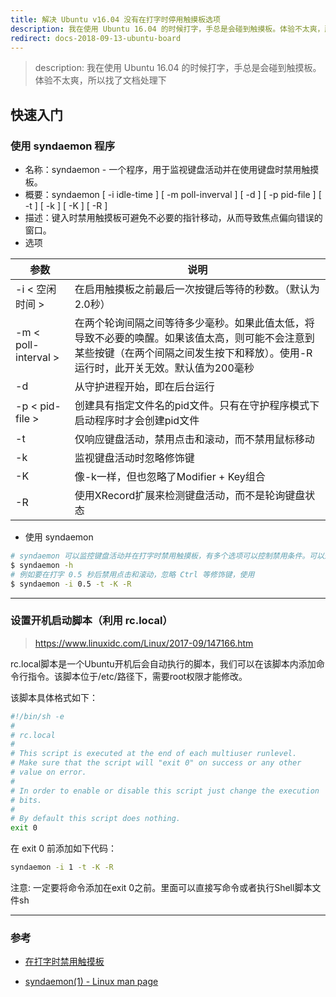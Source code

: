 ```yaml
---
title: 解决 Ubuntu v16.04 没有在打字时停用触摸板选项
description: 我在使用 Ubuntu 16.04 的时候打字，手总是会碰到触摸板。体验不太爽，所以找了文档处理下
redirect: docs-2018-09-13-ubuntu-board
---
```


> description: 我在使用 Ubuntu 16.04 的时候打字，手总是会碰到触摸板。体验不太爽，所以找了文档处理下

## 快速入门

### 使用 syndaemon 程序

- 名称：syndaemon - 一个程序，用于监视键盘活动并在使用键盘时禁用触摸板。
- 概要：syndaemon [ -i idle-time ] [ -m poll-inverval ] [ -d ] [ -p pid-file ] [ -t ] [ -k ] [ -K ] [ -R ]
- 描述：键入时禁用触摸板可避免不必要的指针移动，从而导致焦点偏向错误的窗口。
- 选项

| 参数 | 说明 |
|-|-|
| -i < 空闲时间 > | 在启用触摸板之前最后一次按键后等待的秒数。（默认为2.0秒）  |
| -m < poll-interval > | 在两个轮询间隔之间等待多少毫秒。如果此值太低，将导致不必要的唤醒。如果该值太高，则可能不会注意到某些按键（在两个间隔之间发生按下和释放）。使用-R运行时，此开关无效。默认值为200毫秒 |
| -d | 从守护进程开始，即在后台运行 |
| -p < pid-file > | 创建具有指定文件名的pid文件。只有在守护程序模式下启动程序时才会创建pid文件 |
| -t | 仅响应键盘活动，禁用点击和滚动，而不禁用鼠标移动 |
| -k | 监视键盘活动时忽略修饰键 |
| -K | 像-k一样，但也忽略了Modifier + Key组合 |
| -R | 使用XRecord扩展来检测键盘活动，而不是轮询键盘状态 |

- 使用 syndaemon

``` bash
# syndaemon 可以监控键盘活动并在打字时禁用触摸板，有多个选项可以控制禁用条件。可以通过下面命令查看帮助：
$ syndaemon -h
# 例如要在打字 0.5 秒后禁用点击和滚动，忽略 Ctrl 等修饰键，使用
$ syndaemon -i 0.5 -t -K -R
```

---

### 设置开机启动脚本（利用 rc.local）

> https://www.linuxidc.com/Linux/2017-09/147166.htm

rc.local脚本是一个Ubuntu开机后会自动执行的脚本，我们可以在该脚本内添加命令行指令。该脚本位于/etc/路径下，需要root权限才能修改。

该脚本具体格式如下：

``` bash
#!/bin/sh -e
#
# rc.local
#
# This script is executed at the end of each multiuser runlevel.
# Make sure that the script will "exit 0" on success or any other
# value on error.
#
# In order to enable or disable this script just change the execution
# bits.
#
# By default this script does nothing.
exit 0
```

在 exit 0 前添加如下代码：

``` bash
syndaemon -i 1 -t -K -R
```

注意: 一定要将命令添加在exit 0之前。里面可以直接写命令或者执行Shell脚本文件sh

---

### 参考

- [在打字时禁用触摸板](https://wiki.archlinux.org/index.php/Touchpad_Synaptics_(%E7%AE%80%E4%BD%93%E4%B8%AD%E6%96%87)#.E5.9C.A8.E6.89.93.E5.AD.97.E6.97.B6.E7.A6.81.E7.94.A8.E8.A7.A6.E6.91.B8.E6.9D.BF)

- [syndaemon(1) - Linux man page](https://linux.die.net/man/1/syndaemon)
